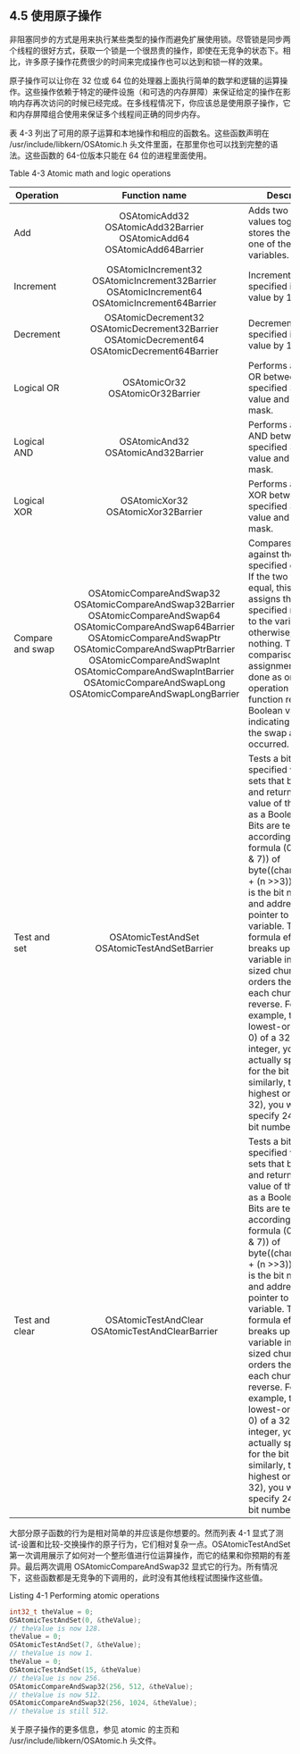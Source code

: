 ## 4.5 使用原子操作

非阻塞同步的方式是用来执行某些类型的操作而避免扩展使用锁。尽管锁是同步两个线程的很好方式，获取一个锁是一个很昂贵的操作，即使在无竞争的状态下。相比，许多原子操作花费很少的时间来完成操作也可以达到和锁一样的效果。

原子操作可以让你在 32 位或 64 位的处理器上面执行简单的数学和逻辑的运算操作。这些操作依赖于特定的硬件设施（和可选的内存屏障）来保证给定的操作在影响内存再次访问的时候已经完成。在多线程情况下，你应该总是使用原子操作，它和内存屏障组合使用来保证多个线程间正确的同步内存。

表 4-3 列出了可用的原子运算和本地操作和相应的函数名。这些函数声明在 /usr/include/libkern/OSAtomic.h 头文件里面，在那里你也可以找到完整的语法。这些函数的 64-位版本只能在 64 位的进程里面使用。

Table 4-3 Atomic math and logic operations

Operation| Function name |Description
-|:-:|-
Add|OSAtomicAdd32<br>OSAtomicAdd32Barrier<br>OSAtomicAdd64<br>OSAtomicAdd64Barrier|Adds two integer values together and stores theresult in one of the specified variables.
Increment|OSAtomicIncrement32<br>OSAtomicIncrement32Barrier<br>OSAtomicIncrement64<br>OSAtomicIncrement64Barrier|Increments the specified integer value by 1.
Decrement|OSAtomicDecrement32<br>OSAtomicDecrement32Barrier<br>OSAtomicDecrement64<br>OSAtomicDecrement64Barrier|Decrements the specified integer value by 1.
Logical OR |OSAtomicOr32<br>OSAtomicOr32Barrier|Performs a logical OR between the specified 32-bit value and a 32-bit mask.
Logical AND|OSAtomicAnd32<br>OSAtomicAnd32Barrier|Performs a logical AND between the specified 32-bit value and a 32-bit mask.
Logical XOR|OSAtomicXor32<br>OSAtomicXor32Barrier|Performs a logical XOR between the specified 32-bit value and a 32-bit mask.
Compare and swap|OSAtomicCompareAndSwap32<br>OSAtomicCompareAndSwap32Barrier<br>OSAtomicCompareAndSwap64<br>OSAtomicCompareAndSwap64Barrier<br>OSAtomicCompareAndSwapPtr<br>OSAtomicCompareAndSwapPtrBarrier<br>OSAtomicCompareAndSwapInt<br>OSAtomicCompareAndSwapIntBarrier<br>OSAtomicCompareAndSwapLong<br>OSAtomicCompareAndSwapLongBarrier|Compares a variable against the specified old value. If the two values are equal, this function assigns the specified new value to the variable; otherwise, it does nothing. The comparison and assignment are done as one atomic operation and the function returns a Boolean value indicating whether the swap actually occurred.
Test and set |OSAtomicTestAndSet<br>OSAtomicTestAndSetBarrier|Tests a bit in the specified variable, sets that bit to 1, and returns the value of the old bit as a Boolean value. Bits are tested according to the formula (0x80 >> (n & 7)) of byte((char*)address + (n >>3)) where n is the bit number and address is a pointer to the variable. This formula effectively breaks up the variable into 8-bit sized chunks and orders the bits in each chunk in reverse. For example, to test the lowest-order bit (bit 0) of a 32-bit integer, you would actually specify 7 for the bit number; similarly, to test the highest order bit (bit 32), you would specify 24 for the bit number.
Test and clear |OSAtomicTestAndClear<br>OSAtomicTestAndClearBarrier|Tests a bit in the specified variable, sets that bit to 0, and returns the value of the old bit as a Boolean value. Bits are tested according to the formula (0x80 >> (n & 7)) of byte((char*)address + (n >>3)) where n is the bit number and address is a pointer to the variable. This formula effectively breaks up the variable into 8-bit sized chunks and orders the bits in each chunk in reverse. For example, to test the lowest-order bit (bit 0) of a 32-bit integer, you would actually specify 7 for the bit number; similarly, to test the highest order bit (bit 32), you would specify 24 for the bit number.

大部分原子函数的行为是相对简单的并应该是你想要的。然而列表 4-1 显式了测试-设置和比较-交换操作的原子行为，它们相对复杂一点。OSAtomicTestAndSet 第一次调用展示了如何对一个整形值进行位运算操作，而它的结果和你预期的有差异。最后两次调用 OSAtomicCompareAndSwap32 显式它的行为。所有情况下，这些函数都是无竞争的下调用的，此时没有其他线程试图操作这些值。

Listing 4-1 Performing atomic operations

``` C
int32_t theValue = 0;
OSAtomicTestAndSet(0, &theValue);
// theValue is now 128.
theValue = 0;
OSAtomicTestAndSet(7, &theValue);
// theValue is now 1.
theValue = 0;
OSAtomicTestAndSet(15, &theValue)
// theValue is now 256.
OSAtomicCompareAndSwap32(256, 512, &theValue);
// theValue is now 512.
OSAtomicCompareAndSwap32(256, 1024, &theValue);
// theValue is still 512.

```

关于原子操作的更多信息，参见 atomic 的主页和 /usr/include/libkern/OSAtomic.h 头文件。
